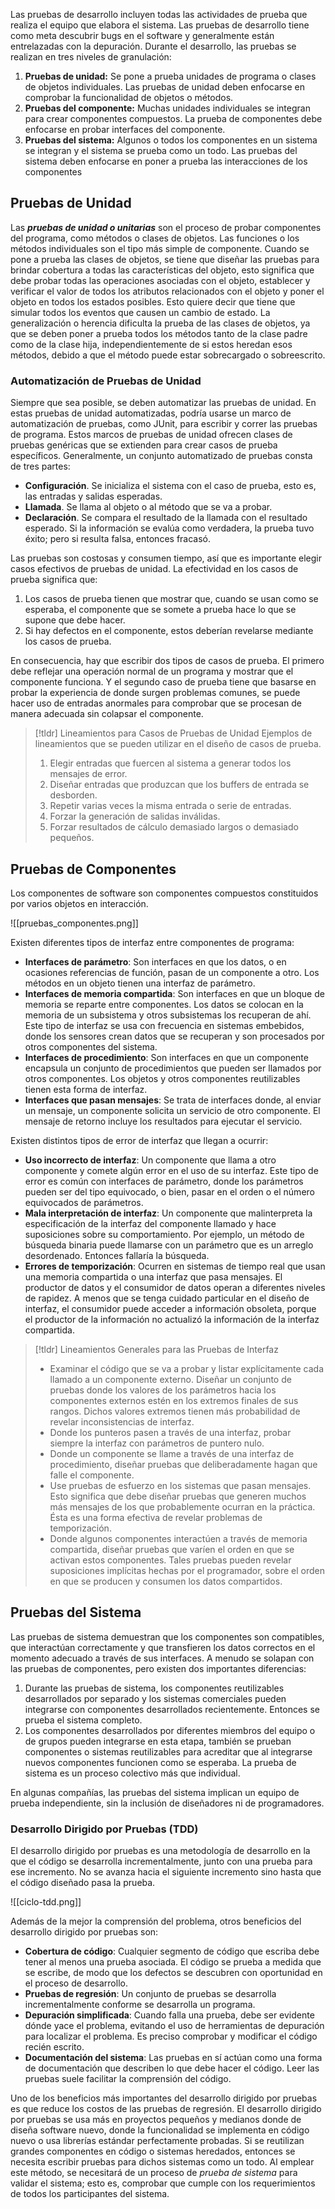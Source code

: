 Las pruebas de desarrollo incluyen todas las actividades de prueba que realiza el equipo que elabora el sistema. Las pruebas de desarrollo tiene como meta descubrir bugs en el software y generalmente están entrelazadas con la depuración. Durante el desarrollo, las pruebas se realizan en tres niveles de granulación:

1. **Pruebas de unidad:** Se pone a prueba unidades de programa o clases de objetos individuales. Las pruebas de unidad deben enfocarse en comprobar la funcionalidad de objetos o métodos. 
2. **Pruebas del componente:** Muchas unidades individuales se integran para crear componentes compuestos. La prueba de componentes debe enfocarse en probar interfaces del componente.
3. **Pruebas del sistema:** Algunos o todos los componentes en un sistema se integran y el sistema se prueba como un todo. Las pruebas del sistema deben enfocarse en poner a prueba las interacciones de los componentes

## Pruebas de Unidad

Las ***pruebas de unidad o unitarias*** son el proceso de probar componentes del programa, como métodos o clases de objetos. Las funciones o los métodos individuales son el tipo más simple de componente. 
Cuando se pone a prueba las clases de objetos, se tiene que diseñar las pruebas para brindar cobertura a todas las características del objeto, esto significa que debe probar todas las operaciones asociadas con el objeto, establecer y verificar el valor de todos los atributos relacionados con el objeto y poner el objeto en todos los estados posibles. Esto quiere decir que tiene que simular todos los eventos que causen un cambio de estado.
La generalización o herencia dificulta la prueba de las clases de objetos, ya que se deben poner a prueba todos los métodos tanto de la clase padre como de la clase hija, independientemente de si estos heredan esos métodos, debido a que el método puede estar sobrecargado o sobreescrito.

### Automatización de Pruebas de Unidad 

Siempre que sea posible, se deben automatizar las pruebas de unidad. En estas pruebas de unidad automatizadas, podría usarse un marco de automatización de pruebas, como JUnit, para escribir y correr las pruebas de programa. Estos marcos de pruebas de unidad ofrecen clases de pruebas genéricas que se extienden para crear casos de prueba específicos. Generalmente, un conjunto automatizado de pruebas consta de tres partes:

- **Configuración**. Se inicializa el sistema con el caso de prueba, esto es, las entradas y salidas esperadas. 
- **Llamada**. Se llama al objeto o al método que se va a probar.
- **Declaración**. Se compara el resultado de la llamada con el resultado esperado. Si la información se evalúa como verdadera, la prueba tuvo éxito; pero si resulta falsa, entonces fracasó.

Las pruebas son costosas y consumen tiempo, así que es importante elegir casos efectivos de pruebas de unidad. La efectividad en los casos de prueba significa que:

1. Los casos de prueba tienen que mostrar que, cuando se usan como se esperaba, el componente que se somete a prueba hace lo que se supone que debe hacer.
2. Si hay defectos en el componente, estos deberían revelarse mediante los casos de prueba.

En consecuencia, hay que escribir dos tipos de casos de prueba. El primero debe reflejar una operación normal de un programa y mostrar que el componente funciona. Y el segundo caso de prueba tiene que basarse en probar la experiencia de donde surgen problemas comunes, se puede hacer uso de entradas anormales para comprobar que se procesan de manera adecuada sin colapsar el componente.

>[!tldr] Lineamientos para Casos de Pruebas de Unidad
>Ejemplos de lineamientos que se pueden utilizar en el diseño de casos de prueba.
>
>1. Elegir entradas que fuercen al sistema a generar todos los mensajes de error. 
>2. Diseñar entradas que produzcan que los buffers de entrada se desborden.
>3. Repetir varias veces la misma entrada o serie de entradas.
>4. Forzar la generación de salidas inválidas. 
>5. Forzar resultados de cálculo demasiado largos o demasiado pequeños.

## Pruebas de Componentes

Los componentes de software son componentes compuestos constituidos por varios objetos en interacción.

![[pruebas_componentes.png]]

Existen diferentes tipos de interfaz entre componentes de programa:

- **Interfaces de parámetro**: Son interfaces en que los datos, o en ocasiones referencias de función, pasan de un componente a otro. Los métodos en un objeto tienen una interfaz de parámetro. 
- **Interfaces de memoria compartida**: Son interfaces en que un bloque de memoria se reparte entre componentes. Los datos se colocan en la memoria de un subsistema y otros subsistemas los recuperan de ahí. Este tipo de interfaz se usa con frecuencia en sistemas embebidos, donde los sensores crean datos que se recuperan y son procesados por otros componentes del sistema. 
- **Interfaces de procedimiento**: Son interfaces en que un componente encapsula un conjunto de procedimientos que pueden ser llamados por otros componentes. Los objetos y otros componentes reutilizables tienen esta forma de interfaz.
- **Interfaces que pasan mensajes**: Se trata de interfaces donde, al enviar un mensaje, un componente solicita un servicio de otro componente. El mensaje de retorno incluye los resultados para ejecutar el servicio.

Existen distintos tipos de error de interfaz que llegan a ocurrir:

- **Uso incorrecto de interfaz**: Un componente que llama a otro componente y comete algún error en el uso de su interfaz. Este tipo de error es común con interfaces de parámetro, donde los parámetros pueden ser del tipo equivocado, o bien, pasar en el orden o el número equivocados de parámetros.
- **Mala interpretación de interfaz**: Un componente que malinterpreta la especificación de la interfaz del componente llamado y hace suposiciones sobre su comportamiento. Por ejemplo, un método de búsqueda binaria puede llamarse con un parámetro que es un arreglo desordenado. Entonces fallaría la búsqueda.
- **Errores de temporización**: Ocurren en sistemas de tiempo real que usan una memoria compartida o una interfaz que pasa mensajes. El productor de datos y el consumidor de datos operan a diferentes niveles de rapidez. A menos que se tenga cuidado particular en el diseño de interfaz, el consumidor puede acceder a información obsoleta, porque el productor de la información no actualizó la información de la interfaz compartida.

>[!tldr] Lineamientos Generales para las Pruebas de Interfaz
>- Examinar el código que se va a probar y listar explícitamente cada llamado a un componente externo. Diseñar un conjunto de pruebas donde los valores de los parámetros hacia los componentes externos estén en los extremos finales de sus rangos. Dichos valores extremos tienen más probabilidad de revelar inconsistencias de interfaz.
>- Donde los punteros pasen a través de una interfaz, probar siempre la interfaz con parámetros de puntero nulo.
>- Donde un componente se llame a través de una interfaz de procedimiento, diseñar pruebas que deliberadamente hagan que falle el componente.
>- Use pruebas de esfuerzo en los sistemas que pasan mensajes. Esto significa que debe diseñar pruebas que generen muchos más mensajes de los que probablemente ocurran en la práctica. Ésta es una forma efectiva de revelar problemas de temporización.
>- Donde algunos componentes interactúen a través de memoria compartida, diseñar pruebas que varíen el orden en que se activan estos componentes. Tales pruebas pueden revelar suposiciones implícitas hechas por el programador, sobre el orden en que se producen y consumen los datos compartidos.

## Pruebas del Sistema

Las pruebas de sistema demuestran que los componentes son compatibles, que interactúan correctamente y que transfieren los datos correctos en el momento adecuado a través de sus interfaces. A menudo se solapan con las pruebas de componentes, pero existen dos importantes diferencias:

1. Durante las pruebas de sistema, los componentes reutilizables desarrollados por separado y los sistemas comerciales pueden integrarse con componentes desarrollados recientemente. Entonces se prueba el sistema completo.
2. Los componentes desarrollados por diferentes miembros del equipo o de grupos pueden integrarse en esta etapa, también se prueban componentes o sistemas reutilizables para acreditar que al integrarse nuevos componentes funcionen como se esperaba. La prueba de sistema es un proceso colectivo más que individual.

En algunas compañías, las pruebas del sistema implican un equipo de prueba independiente, sin la inclusión de diseñadores ni de programadores. 

### Desarrollo Dirigido por Pruebas (TDD)

El desarrollo dirigido por pruebas es una metodología de desarrollo en la que el código se desarrolla incrementalmente, junto con una prueba para ese incremento. No se avanza hacia el siguiente incremento sino hasta que el código diseñado pasa la prueba.

![[ciclo-tdd.png]]

Además de la mejor la comprensión del problema, otros beneficios del desarrollo dirigido por pruebas son:

- **Cobertura de código**: Cualquier segmento de código que escriba debe tener al menos una prueba asociada. El código se prueba a medida que se escribe, de modo que los defectos se descubren con oportunidad en el proceso de desarrollo.
- **Pruebas de regresión**: Un conjunto de pruebas se desarrolla incrementalmente conforme se desarrolla un programa.
- **Depuración simplificada**: Cuando falla una prueba, debe ser evidente dónde yace el problema, evitando el uso de herramientas de depuración para localizar el problema. Es preciso comprobar y modificar el código recién escrito.
- **Documentación del sistema**: Las pruebas en sí actúan como una forma de documentación que describen lo que debe hacer el código. Leer las pruebas suele facilitar la comprensión del código.

Uno de los beneficios más importantes del desarrollo dirigido por pruebas es que reduce los costos de las pruebas de regresión. El desarrollo dirigido por pruebas se usa más en proyectos pequeños y medianos donde de diseña software nuevo, donde la funcionalidad se implementa en código nuevo o usa librerías estándar perfectamente probadas. Si se reutilizan grandes componentes en código o sistemas heredados, entonces se necesita escribir pruebas para dichos sistemas como un todo.
Al emplear este método, se necesitará de un proceso de *prueba de sistema* para validar el sistema; esto es, comprobar que cumple con los requerimientos de todos los participantes del sistema.
